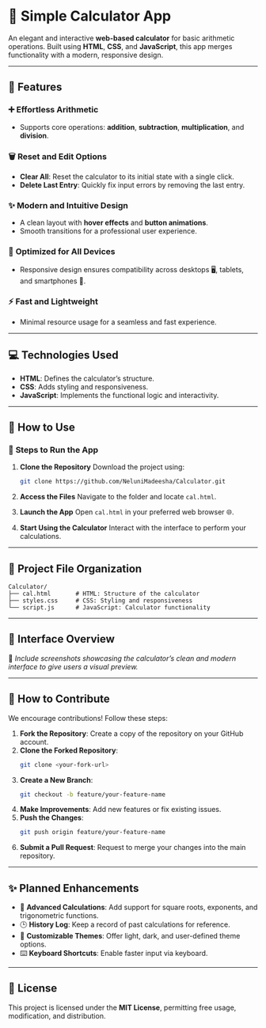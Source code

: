 # 🧮 **Simple Calculator App**

An elegant and interactive **web-based calculator** for basic arithmetic operations. Built using **HTML**, **CSS**, and **JavaScript**, this app merges functionality with a modern, responsive design.

---

## **🎯 Features**

### ➕ **Effortless Arithmetic**
- Supports core operations: **addition**, **subtraction**, **multiplication**, and **division**.

### 🗑️ **Reset and Edit Options**
- **Clear All**: Reset the calculator to its initial state with a single click.
- **Delete Last Entry**: Quickly fix input errors by removing the last entry.

### ✨ **Modern and Intuitive Design**
- A clean layout with **hover effects** and **button animations**.
- Smooth transitions for a professional user experience.

### 📱 **Optimized for All Devices**
- Responsive design ensures compatibility across desktops 🖥️, tablets, and smartphones 📱.

### ⚡ **Fast and Lightweight**
- Minimal resource usage for a seamless and fast experience.

---

## **💻 Technologies Used**

- **HTML**: Defines the calculator’s structure.
- **CSS**: Adds styling and responsiveness.
- **JavaScript**: Implements the functional logic and interactivity.

---

## **🚀 How to Use**

### 📂 **Steps to Run the App**

1. **Clone the Repository**
   Download the project using:
   ```bash
   git clone https://github.com/NeluniMadeesha/Calculator.git
   ```

2. **Access the Files**
   Navigate to the folder and locate `cal.html`.

3. **Launch the App**
   Open `cal.html` in your preferred web browser 🌐.

4. **Start Using the Calculator**
   Interact with the interface to perform your calculations.

---

## **📂 Project File Organization**

```plaintext
Calculator/
├── cal.html       # HTML: Structure of the calculator
├── styles.css     # CSS: Styling and responsiveness
└── script.js      # JavaScript: Calculator functionality
```

---

## **📸 Interface Overview**

🎨 *Include screenshots showcasing the calculator’s clean and modern interface to give users a visual preview.*

---

## **🤝 How to Contribute**

We encourage contributions! Follow these steps:

1. **Fork the Repository**: Create a copy of the repository on your GitHub account.
2. **Clone the Forked Repository**:
   ```bash
   git clone <your-fork-url>
   ```
3. **Create a New Branch**:
   ```bash
   git checkout -b feature/your-feature-name
   ```
4. **Make Improvements**: Add new features or fix existing issues.
5. **Push the Changes**:
   ```bash
   git push origin feature/your-feature-name
   ```
6. **Submit a Pull Request**: Request to merge your changes into the main repository.

---

## **✨ Planned Enhancements**

- 🧮 **Advanced Calculations**: Add support for square roots, exponents, and trigonometric functions.
- 🕒 **History Log**: Keep a record of past calculations for reference.
- 🎨 **Customizable Themes**: Offer light, dark, and user-defined theme options.
- ⌨️ **Keyboard Shortcuts**: Enable faster input via keyboard.

---

## **📜 License**

This project is licensed under the **MIT License**, permitting free usage, modification, and distribution.

